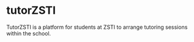 # tutorZSTI
TutorZSTI is a platform for students at ZSTI to arrange tutoring sessions within the school.
